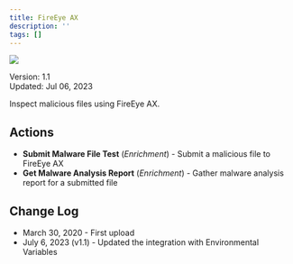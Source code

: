 ```yaml
---
title: FireEye AX
description: ''
tags: []
---
```


![](/img/platform-services/automation-service/app-central/logos/fireeye-ax.png)

Version: 1.1  
Updated: Jul 06, 2023

Inspect malicious files using FireEye AX.

## Actions

* **Submit Malware File Test** (*Enrichment*) - Submit a malicious file to FireEye AX
* **Get Malware Analysis Report** (*Enrichment*) - Gather malware analysis report for a submitted file

## Change Log

* March 30, 2020 - First upload
* July 6, 2023 (v1.1) - Updated the integration with Environmental Variables
